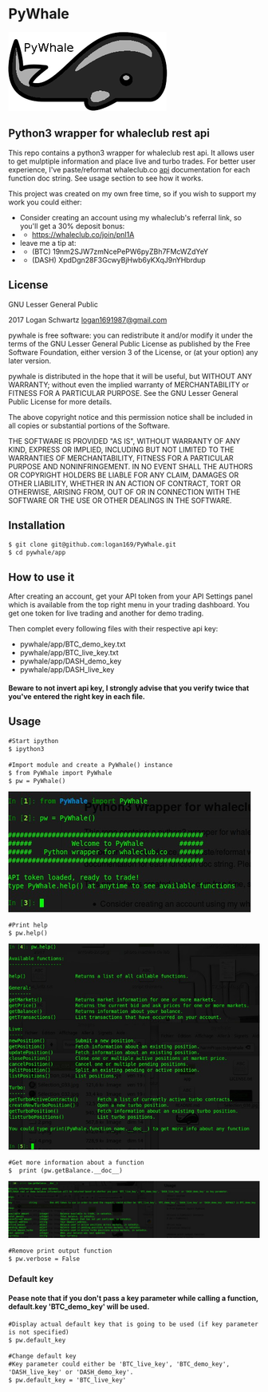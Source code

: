 # PyWhale

![Alt text](/whale2.png?raw=true "pywhale logo")

## Python3 wrapper for whaleclub rest api

This repo contains a python3 wrapper for whaleclub rest api. It allows user to get mulptiple information and place live and turbo trades. For better user experience, I've paste/reformat whaleclub.co [api](http://docs.whaleclub.co/#list-turbo-positions) documentation for each function doc string. See usage section to see how it works.

This project was created on my own free time, so if you wish to support my work you could either:

- Consider creating an account using my whaleclub's referral link, so you'll get a 30% deposit bonus: 
- - https://whaleclub.co/join/pnI1A
- leave me a tip at:
- - (BTC) 19nm2SJW7zmNcePePW6pyZBh7FMcWZdYeY
- - (DASH) XpdDgn28F3GcwyBjHwb6yKXqJ9nYHbrdup

## License

GNU Lesser General Public

2017 Logan Schwartz logan1691987@gmail.com

pywhale is free software: you can redistribute it and/or modify it under the terms of the GNU Lesser General Public License as published by the Free Software Foundation, either version 3 of the License, or (at your option) any later version.

pywhale is distributed in the hope that it will be useful, but WITHOUT ANY WARRANTY; without even the implied warranty of MERCHANTABILITY or FITNESS FOR A PARTICULAR PURPOSE. See the GNU Lesser General Public License for more details.

The above copyright notice and this permission notice shall be included in all copies or substantial portions of the Software.

THE SOFTWARE IS PROVIDED "AS IS", WITHOUT WARRANTY OF ANY KIND, EXPRESS OR IMPLIED, INCLUDING BUT NOT LIMITED TO THE WARRANTIES OF MERCHANTABILITY, FITNESS FOR A PARTICULAR PURPOSE AND NONINFRINGEMENT. IN NO EVENT SHALL THE AUTHORS OR COPYRIGHT HOLDERS BE LIABLE FOR ANY CLAIM, DAMAGES OR OTHER LIABILITY, WHETHER IN AN ACTION OF CONTRACT, TORT OR OTHERWISE, ARISING FROM, OUT OF OR IN CONNECTION WITH THE SOFTWARE OR THE USE OR OTHER DEALINGS IN THE SOFTWARE.

## Installation

    $ git clone git@github.com:logan169/PyWhale.git
    $ cd pywhale/app

## How to use it

After creating an account, get your API token from your API Settings panel which is available from the top right menu in your trading dashboard. You get one token for live trading and another for demo trading.

Then complet every following files with their respective api key:

- pywhale/app/BTC_demo_key.txt
- pywhale/app/BTC_live_key.txt
- pywhale/app/DASH_demo_key
- pywhale/app/DASH_live_key

#### Beware to not invert api key, I strongly advise that you verify twice that you've entered the right key in each file.

## Usage

    #Start ipython
    $ ipython3
    
    #Import module and create a PyWhale() instance
    $ from PyWhale import PyWhale
    $ pw = PyWhale()    
    
![Alt text](/pw.jpg?raw=true "pywhale logo")

    #Print help
    $ pw.help()
    
![Alt text](/help.jpg?raw=true "pywhale logo")
    
    #Get more information about a function
    $  print (pw.getBalance.__doc__)
    
![Alt text](/balance.jpg?raw=true "pywhale logo")
    
    #Remove print output function
    $ pw.verbose = False
    
    
### Default key

#### Pease note that if you don't pass a key parameter while calling a function, default.key 'BTC_demo_key' will be used.

    #Display actual default key that is going to be used (if key parameter is not specified)
    $ pw.default_key
    
    #Change default key 
    #Key parameter could either be 'BTC_live_key', 'BTC_demo_key', 'DASH_live_key' or 'DASH_demo_key'.
    $ pw.default_key = 'BTC_live_key'
    
    




